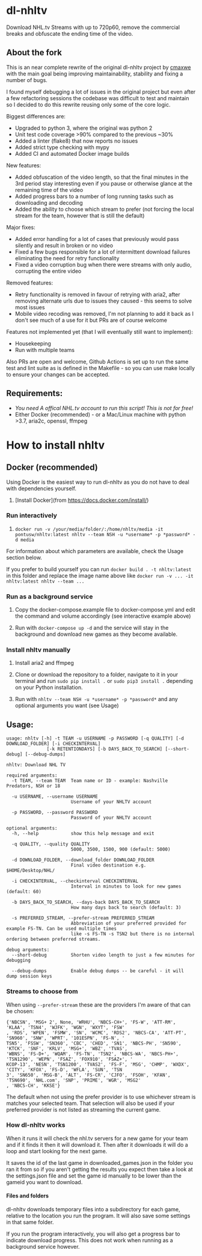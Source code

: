 # dl-nhltv

Download NHL.tv Streams with up to 720p60, remove the commercial breaks and obfuscate the ending time of
the video.

## About the fork

This is an near complete rewrite of the original dl-nhltv project by [cmaxwe](https://github.com/cmaxwe/dl-nhltv) with 
the main goal being improving maintainability, stability and fixing a number of bugs. 

I found myself debugging a lot of issues in the original project but even after a few refactoring sessions the codebase was difficult to test
and maintain so I decided to do this rewrite reusing only some of the core logic.

Biggest differences are:
- Upgraded to python 3, where the original was python 2
- Unit test code coverage >90% compared to the previous ~30%
- Added a linter (flake8) that now reports no issues
- Added strict type checking with mypy
- Added CI and automated Docker image builds

New features:
- Added obfuscation of the video length, so that the final minutes in the 3rd period stay interesting even if you pause or otherwise glance at the remaining time of the video
- Added progress bars to a number of long running tasks such as downloading and decoding
- Added the ability to choose which stream to prefer (not forcing the local stream for the team, however that is still the default)

Major fixes:
- Added error handling for a lot of cases that previously would pass silently and result in broken or no video
- Fixed a few bugs responsible for a lot of intermittent download failures eliminating the need for retry functionality
- Fixed a video corruption bug when there were streams with only audio, corrupting the entire video

Removed features:
- Retry functionality is removed in favour of retrying with aria2, after removing alternate urls due to issues they caused - this seems to solve most issues
- Mobile video recoding was removed, I'm not planning to add it back as I don't see much of a use for it but PRs are of course welcome

Features not implemented yet (that I will eventually still want to implement):
- Housekeeping
- Run with multiple teams

Also PRs are open and welcome, Github Actions is set up to run the same test and lint suite as is defined
in the Makefile - so you can use make locally to ensure your changes can be accepted.

## Requirements:

- _You need A offical NHL.tv account to run this script! This is not for free!_
- Either Docker (recommended) - or a Mac/Linux machine with python >3.7, aria2c, openssl, ffmpeg

# How to install nhltv

## Docker (recommended)

Using Docker is the easiest way to run dl-nhltv as you do not have to deal with dependencies yourself.


1. [Install Docker](from https://docs.docker.com/install/)

### Run interactively 

1. `docker run -v /your/media/folder/:/home/nhltv/media -it pontusw/nhltv:latest nhltv --team NSH -u *username* -p *password* -d media`

For information about which parameters are available, check the Usage section below.

If you prefer to build yourself you can run `docker build . -t nhltv:latest` in this folder and replace the image name above like `docker run -v ... -it nhltv:latest nhltv --team ...`

### Run as a background service

1. Copy the docker-compose.example file to docker-compose.yml and edit the command and volume accordingly (see interactive example above) 

2. Run with `docker-compose up -d` and the service will stay in the background and download new games as they become available.


### Install nhltv manually

1. Install aria2 and ffmpeg

2. Clone or download the repository to a folder, navigate to it in your terminal and run `sudo pip install .` or `sudo pip3 install .` depending on your Python installation.

3. Run with `nhltv --team NSH -u *username* -p *password*` and any optional arguments you want (see Usage)


## Usage:

```
usage: nhltv [-h] -t TEAM -u USERNAME -p PASSWORD [-q QUALITY] [-d DOWNLOAD_FOLDER] [-i CHECKINTERVAL]
               [-k RETENTIONDAYS] [-b DAYS_BACK_TO_SEARCH] [--short-debug] [--debug-dumps]

nhltv: Download NHL TV

required arguments:
  -t TEAM, --team TEAM  Team name or ID - example: Nashville Predators, NSH or 18

  -u USERNAME, --username USERNAME
                        Username of your NHLTV account

  -p PASSWORD, --password PASSWORD
                        Password of your NHLTV account

optional arguments:
  -h, --help            show this help message and exit

  -q QUALITY, --quality QUALITY
                        5000, 3500, 1500, 900 (default: 5000)

  -d DOWNLOAD_FOLDER, --download_folder DOWNLOAD_FOLDER
                        Final video destination e.g. $HOME/Desktop/NHL/

  -i CHECKINTERVAL, --checkinterval CHECKINTERVAL
                        Interval in minutes to look for new games (default: 60)

  -b DAYS_BACK_TO_SEARCH, --days-back DAYS_BACK_TO_SEARCH
                        How many days back to search (default: 3)

  -s PREFERRED_STREAM, --prefer-stream PREFERRED_STREAM
                        Abbreviation of your preferred provided for example FS-TN. Can be used multiple times
                        like -s FS-TN -s TSN2 but there is no internal ordering between preferred streams.

debug arguments:
  --short-debug         Shorten video length to just a few minutes for debugging

  --debug-dumps         Enable debug dumps -- be careful - it will dump session keys
```

### Streams to choose from

When using `--prefer-stream` these are the providers I'm aware of that can be chosen:

```
{'NBCSN', 'MSG+ 2', None, 'WRHU', 'NBCS-CH+', 'FS-W', 'ATT-RM', 'KLAA', 'TSN4', 'WJFK', 'WGN', 'WXYT', 'FSW'
, 'RDS', 'WPEN', 'FSMW', 'SN', 'WCMC', 'RDS2', 'NBCS-CA', 'ATT-PT', 'SN960', 'SNW', 'WPRT', '101ESPN', 'FS-N', '
TSN5', 'FSSW', 'SN360', 'CBC', 'CHED', 'SN1', 'NBCS-PH', 'SN590', 'KTCK', 'SNF', 'KRLV', 'MSG+', 'WBZ', 'TVAS', 
'WBNS', 'FS-D+', 'WQAM', 'FS-TN', 'TSN2', 'NBCS-WA', 'NBCS-PH+', 'TSN1290', 'WEPN', 'FSAZ', 'FOX910', 'FSAZ+', '
KCOP-13', 'NESN', 'TSN1200', 'TVAS2', 'FS-F', 'MSG', 'CHMP', 'WXDX', 'CITY', 'KFOX', 'FS-D', 'WFLA', 'SUN', 'TSN
3', 'SN650', 'MSG-B', 'ALT', 'FS-CR', 'CJFO', 'FSOH', 'KFAN', 'TSN690', 'NHL.com', 'SNP', 'PRIME', 'WGR', 'MSG2'
, 'NBCS-CH', 'KKSE'}
```

The default when not using the prefer provider is to use whichever stream is matches your selected team.
That selection will also be used if your preferred provider is not listed as streaming the current game.


### How dl-nhltv works

When it runs it will check the nhl.tv servers for a new game for your team and if it finds it then it will 
download it. Then after it downloads it will do a loop and start looking for the next game. 

It saves the id of the last game in downloaded_games.json in the folder you ran it from so if you aren't 
getting the results you expect then take a look at the settings.json file and set the game id manually to be lower than the gameid you want to download.


#### Files and folders

dl-nhltv downloads temporary files into a subdirectory for each game, relative to the location you run the program.
It will also save some settings in that same folder. 

If you run the program interactively, you will also get a progress bar to indicate download progress. 
This does not work when running as a background service however.
